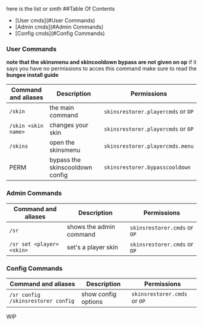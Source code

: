 here is the list or smth
##Table Of Contents
- [User cmds](#User Commands)
- [Admin cmds](#Admin Commands)
- [Config cmds](#Config Commands)



### User Commands
**note that the skinsmenu and skincooldown bypass are not given on op**
if it says you have no permissions to acces this command make sure to read the **bungee install guide**

Command and aliases | Description | Permissions
----------------|--------------|-------
`/skin` | the main command | `skinsrestorer.playercmds` or `OP`
`/skin <skin name>` | changes your skin | `skinsrestorer.playercmds` or `OP`
`/skins` | open the skinsmenu | `skinsrestorer.playercmds.menu`
PERM | bypass the skinscooldown config | `skinsrestorer.bypasscooldown`

### Admin Commands
Command and aliases | Description | Permissions
----------------|--------------|-------
`/sr` | shows the admin command | `skinsrestorer.cmds` or `OP`
`/sr set <player> <skin>` | set's a player skin | `skinsrestorer.cmds` or `OP`

### Config Commands

Command and aliases | Description | Permissions
----------------|--------------|-------
`/sr config` `/skinsrestorer config` | show config options | `skinsrestorer.cmds` or `OP`
WIP
